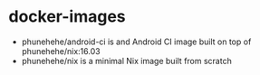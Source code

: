 # docker-images

  - phunehehe/android-ci is and Android CI image built on top of
    phunehehe/nix:16.03
  - phunehehe/nix is a minimal Nix image built from scratch
